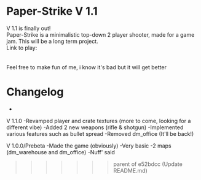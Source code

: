 # Paper-Strike V 1.1
V 1.1 is finally out!
<br>
Paper-Strike is a minimalistic top-down 2 player shooter, made for a game jam. This will be a long term project. 
<br>
Link to play:
<br>
<add link later>
<br>
<br>
Feel free to make fun of me, i know it's bad but it will get better

# Changelog
-
V 1.1.0
-Revamped player and crate textures (more to come, looking for a different vibe)
-Added 2 new weapons (rifle & shotgun)
-Implemented various features such as bullet spread
-Removed dm_office (It'll be back!)

V 1.0.0/Prebeta
-Made the game (obviously)
-Very basic
-2 maps (dm_warehouse and dm_office)
-Nuff' said
>>>>>>> parent of e52bdcc (Update README.md)
